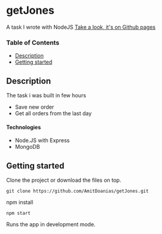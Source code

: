 # getJones
A task I wrote with NodeJS
[Take a look, it's on Github pages](https://github.com/AmitDoanias/POSIT "Github pages link")

### Table of Contents
- [Description](#description)
- [Getting started](#getting-started)

## Description
The task i was built in few hours
- Save new order
- Get all orders from the last day


#### Technologies
- Node.JS with Express
- MongoDB

## Getting started
Clone the project or download the files on top.
```
git clone https://github.com/AmitDoanias/getJones.git
```
npm install
```
npm start
```
Runs the app in development mode.
